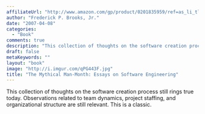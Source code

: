 ```yaml
---
affiliateUrl: "http://www.amazon.com/gp/product/0201835959/ref=as_li_tl?ie=UTF8&camp=1789&creative=390957&creativeASIN=0201835959&linkCode=as2&tag=jaktre-20&linkId=KOWSONNYG3ZFZ3YY"
author: "Frederick P. Brooks, Jr."
date: "2007-04-08"
categories:
  - "Book"
comments: true
description: "This collection of thoughts on the software creation process still rings true today.  Observations related to team dynamics, project staffing, and org"
draft: false
metaKeywords: ""
layout: "book"
image: "http://i.imgur.com/qPG443F.jpg"
title: "The Mythical Man-Month: Essays on Software Engineering"
---
```


This collection of thoughts on the software creation process still rings true today.  Observations related to team dynamics, project staffing, and organizational structure are still relevant.  This is a classic.
